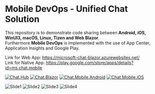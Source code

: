 # Mobile DevOps - Unified Chat Solution
This repository is to demonstrate code sharing between <b>Android, iOS, WinUI3, macOS, Linux, Tizen and Web Blazor</b>. <br>
Furthermore <b>Mobile DevOps</b> is implemented with the use of App Center, Application Insights and Google Play.

Link for Web App: https://microsoft-chat-blazor.azurewebsites.net/ <br>
Link for Native App: https://play.google.com/store/apps/details?id=ms.chat.mobile

[![Chat.Hub](https://github.com/MSFT-alfarahn/Chat/actions/workflows/microsoft-chat-hub.yml/badge.svg)](https://github.com/MSFT-alfarahn/Chat/actions/workflows/microsoft-chat-hub.yml)
[![Chat.Blazor](https://github.com/MSFT-alfarahn/Chat/actions/workflows/microsoft-chat-blazor.yml/badge.svg)](https://github.com/MSFT-alfarahn/Chat/actions/workflows/microsoft-chat-blazor.yml)
[![Chat.Mobile.Android](https://github.com/MSFT-alfarahn/Chat/actions/workflows/microsoft-chat-mobile-android.yml/badge.svg)](https://github.com/MSFT-alfarahn/Chat/actions/workflows/microsoft-chat-mobile-android.yml)
[![Chat.Mobile.iOS](https://github.com/MSFT-alfarahn/Chat/actions/workflows/microsoft-chat-mobile-ios.yml/badge.svg)](https://github.com/MSFT-alfarahn/Chat/actions/workflows/microsoft-chat-mobile-ios.yml)

![Slide1](https://user-images.githubusercontent.com/52029052/172812584-6bfe0558-8ac9-43ef-8f4d-83ac2581341a.PNG)
![Slide2](https://user-images.githubusercontent.com/52029052/172812599-5a8a7094-eaad-4e70-a631-4d9303d8dbc2.PNG)
![Slide3](https://user-images.githubusercontent.com/52029052/172812601-ec12bbee-dd11-4644-8d5f-7454902a8f7e.PNG)
![Slide4](https://user-images.githubusercontent.com/52029052/172812605-7f8284ae-e649-4ec4-ae0a-383c1692da47.PNG)
